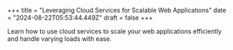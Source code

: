 +++
title = "Leveraging Cloud Services for Scalable Web Applications"
date = "2024-08-22T05:53:44.449Z"
draft = false
+++

  Learn how to use cloud services to scale your web applications efficiently and handle varying loads with ease.
        